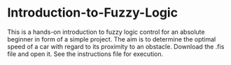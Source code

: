 # Introduction-to-Fuzzy-Logic
This is a hands-on introduction to fuzzy logic control for an absolute beginner in form of a simple project.
The aim is to determine the optimal speed of a car with regard to its proximity to an obstacle.
Download the .fis file and open it. See the instructions file for execution.
